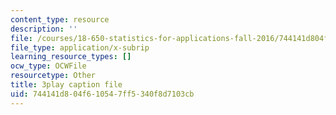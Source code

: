 ```yaml
---
content_type: resource
description: ''
file: /courses/18-650-statistics-for-applications-fall-2016/744141d804f610547ff5340f8d7103cb_V4xOdtqic3o.srt
file_type: application/x-subrip
learning_resource_types: []
ocw_type: OCWFile
resourcetype: Other
title: 3play caption file
uid: 744141d8-04f6-1054-7ff5-340f8d7103cb
---
```

